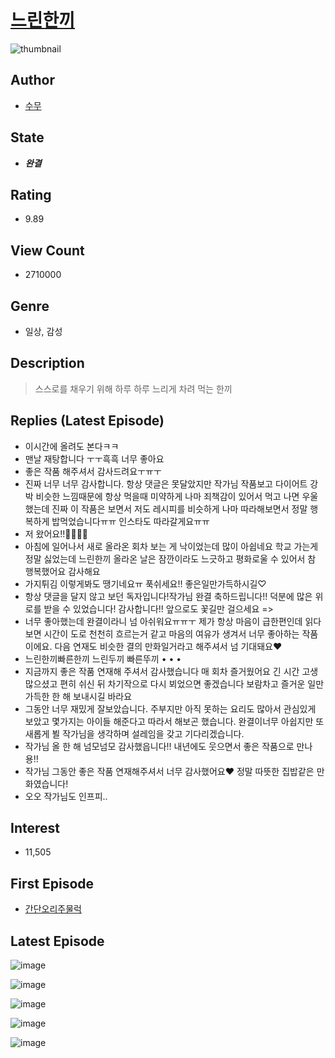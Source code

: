 # [느린한끼](https://comic.naver.com/bestChallenge/list?titleId=749432)
![thumbnail](https://image-comic.pstatic.net/user_contents_data/challenge_comic/2021/05/28/327442/thumbnail_202x164e65bf362_b853_4738_85e4_a0a96a103057_00000930.JPEG)

## Author
- [수무](https://comic.naver.com/artistTitle?id=327442)

## State
- ***완결***

## Rating
- 9.89

## View Count
- 2710000

## Genre
- 일상, 감성

## Description
> 스스로를 채우기 위해 하루 하루 느리게 차려 먹는 한끼

## Replies (Latest Episode)
- 이시간에 올려도 본다ㅋㅋ
- 맨날 재탕합니다 ㅜㅜ흑흑 너무 좋아요
- 좋은 작품 해주셔서 감사드려요ㅜㅠㅜ
- 진짜 너무 너무 감사합니다. 항상 댓글은 못달았지만 작가님 작품보고 다이어트 강박 비슷한 느낌때문에 항상 먹을때 미약하게 나마 죄책감이 있어서 먹고 나면 우울했는데 진짜 이 작품은 보면서 저도 레시피를 비슷하게 나마 따라해보면서 정말 행복하게 밥먹었습니다ㅠㅠ 인스타도 따라갈게요ㅠㅠ
- 저 왔어요!!🥺🥲🥲🥲
- 아침에 일어나서 새로 올라온 회차 보는 게 낙이었는데 많이 아쉽네요 학교 가는게 정말 싫었는데 느린한끼 올라온 날은 잠깐이라도 느긋하고 평화로울 수 있어서 참 행복했어요 감사해요
- 가지튀김 이렇게봐도 땡기네요ㅠ 푹쉬세요!! 좋은일만가득하시길♡
- 항상 댓글을 달지 않고 보던 독자입니다!작가님 완결 축하드립니다!! 덕분에 많은 위로를 받을 수 있었습니다! 감사합니다!! 앞으로도 꽃길만 걸으세요 =>
- 너무 좋아했는데 완결이라니 넘 아쉬워요ㅠㅠㅜ 제가 항상 마음이 급한편인데 읽다보면 시간이 도로 천천히 흐르는거 같고 마음의 여유가 생겨서 너무 좋아하는 작품이에요. 다음 연재도 비슷한 결의 만화일거라고 해주셔서 넘 기대돼요❤️
- 느린한끼빠른한끼 느린두끼 빠른뚜끼 • • •
- 지금까지 좋은 작품 연재해 주셔서 감사했습니다 매 회차 즐거웠어요 긴 시간 고생 많으셨고 편히 쉬신 뒤 차기작으로 다시 뵈었으면 좋겠습니다 보람차고 즐거운 일만 가득한 한 해 보내시길 바라요
- 그동안 너무 재밌게 잘보았습니다. 주부지만 아직 못하는 요리도 많아서 관심있게 보았고 몇가지는 아이들 해준다고 따라서 해보곤 했습니다. 완결이너무 아쉽지만 또 새롭게 뵐 작가님을 생각하며 설레임을 갖고 기다리겠습니다.
- 작가님 올 한 해 넘모넘모 감사했읍니다!! 내년에도 웃으면서 좋은 작품으로 만나용!!
- 작가님 그동안 좋은 작품 연재해주셔서 너무 감사했어요❤️ 정말 따뜻한 집밥같은 만화였습니다!
- 오오 작가님도 인프피..

## Interest
- 11,505

## First Episode
- [간단오리주물럭](https://comic.naver.com/bestChallenge/detail?titleId=749432&no=1)

## Latest Episode
![image](https://image-comic.pstatic.net/user_contents_data/challenge_comic/2021/12/24/327442/upload_3761403136082010419.jpeg)

![image](https://image-comic.pstatic.net/user_contents_data/challenge_comic/2021/12/24/327442/upload_3918750920814637157.jpeg)

![image](https://image-comic.pstatic.net/user_contents_data/challenge_comic/2021/12/24/327442/upload_3760842376481026352.jpeg)

![image](https://image-comic.pstatic.net/user_contents_data/challenge_comic/2021/12/24/327442/upload_3545517317829321829.jpeg)

![image](https://image-comic.pstatic.net/user_contents_data/challenge_comic/2021/12/24/327442/upload_7003436298654660966.jpeg)
